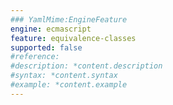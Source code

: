 ```yaml
---
### YamlMime:EngineFeature
engine: ecmascript
feature: equivalence-classes
supported: false
#reference: 
#description: *content.description
#syntax: *content.syntax
#example: *content.example
---
```

